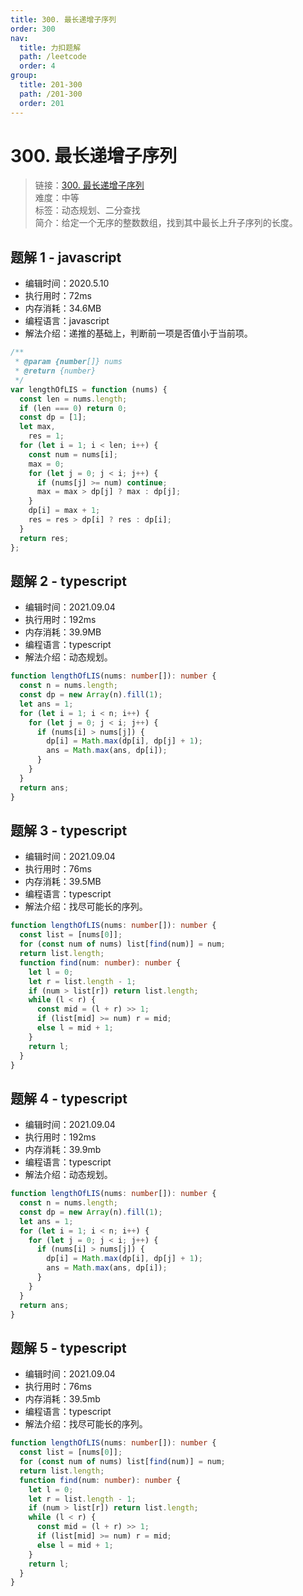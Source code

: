 ```yaml
---
title: 300. 最长递增子序列
order: 300
nav:
  title: 力扣题解
  path: /leetcode
  order: 4
group:
  title: 201-300
  path: /201-300
  order: 201
---
```


# 300. 最长递增子序列

> 链接：[300. 最长递增子序列](https://leetcode-cn.com/problems/longest-increasing-subsequence/)  
> 难度：中等  
> 标签：动态规划、二分查找  
> 简介：给定一个无序的整数数组，找到其中最长上升子序列的长度。

## 题解 1 - javascript

- 编辑时间：2020.5.10
- 执行用时：72ms
- 内存消耗：34.6MB
- 编程语言：javascript
- 解法介绍：递推的基础上，判断前一项是否值小于当前项。

```javascript
/**
 * @param {number[]} nums
 * @return {number}
 */
var lengthOfLIS = function (nums) {
  const len = nums.length;
  if (len === 0) return 0;
  const dp = [1];
  let max,
    res = 1;
  for (let i = 1; i < len; i++) {
    const num = nums[i];
    max = 0;
    for (let j = 0; j < i; j++) {
      if (nums[j] >= num) continue;
      max = max > dp[j] ? max : dp[j];
    }
    dp[i] = max + 1;
    res = res > dp[i] ? res : dp[i];
  }
  return res;
};
```

## 题解 2 - typescript

- 编辑时间：2021.09.04
- 执行用时：192ms
- 内存消耗：39.9MB
- 编程语言：typescript
- 解法介绍：动态规划。

```typescript
function lengthOfLIS(nums: number[]): number {
  const n = nums.length;
  const dp = new Array(n).fill(1);
  let ans = 1;
  for (let i = 1; i < n; i++) {
    for (let j = 0; j < i; j++) {
      if (nums[i] > nums[j]) {
        dp[i] = Math.max(dp[i], dp[j] + 1);
        ans = Math.max(ans, dp[i]);
      }
    }
  }
  return ans;
}
```

## 题解 3 - typescript

- 编辑时间：2021.09.04
- 执行用时：76ms
- 内存消耗：39.5MB
- 编程语言：typescript
- 解法介绍：找尽可能长的序列。

```typescript
function lengthOfLIS(nums: number[]): number {
  const list = [nums[0]];
  for (const num of nums) list[find(num)] = num;
  return list.length;
  function find(num: number): number {
    let l = 0;
    let r = list.length - 1;
    if (num > list[r]) return list.length;
    while (l < r) {
      const mid = (l + r) >> 1;
      if (list[mid] >= num) r = mid;
      else l = mid + 1;
    }
    return l;
  }
}
```

## 题解 4 - typescript

- 编辑时间：2021.09.04
- 执行用时：192ms
- 内存消耗：39.9mb
- 编程语言：typescript
- 解法介绍：动态规划。

```typescript
function lengthOfLIS(nums: number[]): number {
  const n = nums.length;
  const dp = new Array(n).fill(1);
  let ans = 1;
  for (let i = 1; i < n; i++) {
    for (let j = 0; j < i; j++) {
      if (nums[i] > nums[j]) {
        dp[i] = Math.max(dp[i], dp[j] + 1);
        ans = Math.max(ans, dp[i]);
      }
    }
  }
  return ans;
}
```

## 题解 5 - typescript

- 编辑时间：2021.09.04
- 执行用时：76ms
- 内存消耗：39.5mb
- 编程语言：typescript
- 解法介绍：找尽可能长的序列。

```typescript
function lengthOfLIS(nums: number[]): number {
  const list = [nums[0]];
  for (const num of nums) list[find(num)] = num;
  return list.length;
  function find(num: number): number {
    let l = 0;
    let r = list.length - 1;
    if (num > list[r]) return list.length;
    while (l < r) {
      const mid = (l + r) >> 1;
      if (list[mid] >= num) r = mid;
      else l = mid + 1;
    }
    return l;
  }
}
```
